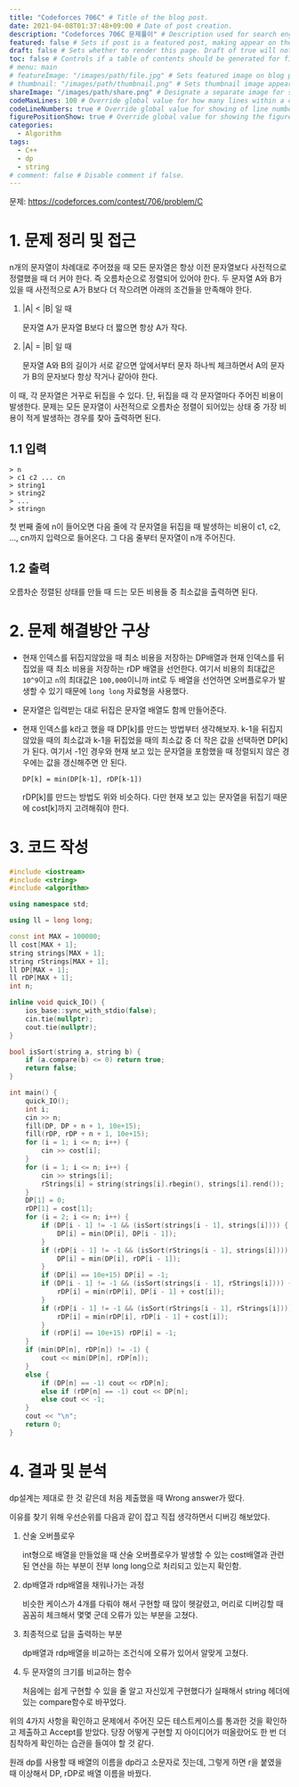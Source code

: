 ```yaml
---
title: "Codeforces 706C" # Title of the blog post.
date: 2021-04-08T01:37:48+09:00 # Date of post creation.
description: "Codeforces 706C 문제풀이" # Description used for search engine.
featured: false # Sets if post is a featured post, making appear on the home page side bar.
draft: false # Sets whether to render this page. Draft of true will not be rendered.
toc: false # Controls if a table of contents should be generated for first-level links automatically.
# menu: main
# featureImage: "/images/path/file.jpg" # Sets featured image on blog post.
# thumbnail: "/images/path/thumbnail.png" # Sets thumbnail image appearing inside card on homepage.
shareImage: "/images/path/share.png" # Designate a separate image for social media sharing.
codeMaxLines: 100 # Override global value for how many lines within a code block before auto-collapsing.
codeLineNumbers: true # Override global value for showing of line numbers within code block.
figurePositionShow: true # Override global value for showing the figure label.
categories:
  - Algorithm
tags:
  - C++
  - dp
  - string
# comment: false # Disable comment if false.
---
```


문제: https://codeforces.com/contest/706/problem/C

# 1. 문제 정리 및 접근
n개의 문자열이 차례대로 주어졌을 때 모든 문자열은 항상 이전 문자열보다 사전적으로 정렬했을 때 더 커야 한다. 즉 오름차순으로 정렬되어 있어야 한다. 두 문자열 A와 B가 있을 때 사전적으로 A가 B보다 더 작으려면 아래의 조건들을 만족해야 한다.

1. |A| < |B| 일 때

   문자열 A가 문자열 B보다 더 짧으면 항상 A가 작다.
2. |A| = |B| 일 때

   문자열 A와 B의 길이가 서로 같으면 앞에서부터 문자 하나씩 체크하면서 A의 문자가 B의 문자보다 항상 작거나 같아야 한다.

이 때, 각 문자열은 거꾸로 뒤집을 수 있다. 단, 뒤집을 때 각 문자열마다 주어진 비용이 발생한다. 문제는 모든 문자열이 사전적으로 오름차순 정렬이 되어있는 상태 중 가장 비용이 적게 발생하는 경우를 찾아 출력하면 된다.

## 1.1 입력

```
> n
> c1 c2 ... cn
> string1
> string2
> ...
> stringn
```

첫 번째 줄에 n이 들어오면 다음 줄에 각 문자열을 뒤집을 때 발생하는 비용이 c1, c2, ..., cn까지 입력으로 들어온다. 그 다음 줄부터 문자열이 n개 주어진다.

## 1.2 출력

오름차순 정렬된 상태를 만들 때 드는 모든 비용들 중 최소값을 출력하면 된다.

# 2. 문제 해결방안 구상

- 현재 인덱스를 뒤집지않았을 때 최소 비용을 저장하는 DP배열과 현재 인덱스를 뒤집었을 때 최소 비용을 저장하는 rDP 배열을 선언한다. 여기서 비용의 최대값은 `10^9`이고 `n`의 최대값은 `100,000`이니까 int로 두 배열을 선언하면 오버플로우가 발생할 수 있기 때문에 `long long` 자료형을 사용했다.

- 문자열은 입력받는 대로 뒤집은 문자열 배열도 함께 만들어준다. 

- 현재 인덱스를 k라고 했을 때 DP[k]를 만드는 방법부터 생각해보자. k-1을 뒤집지 않았을 때의 최소값과 k-1을 뒤집었을 때의 최소값 중 더 작은 값을 선택하면 DP[k]가 된다. 여기서 -1인 경우와 현재 보고 있는 문자열을 포함했을 때 정렬되지 않은 경우에는 값을 갱신해주면 안 된다.

  `DP[k] = min(DP[k-1], rDP[k-1])`

  rDP[k]를 만드는 방법도 위와 비슷하다. 다만 현재 보고 있는 문자열을 뒤집기 때문에 cost[k]까지 고려해줘야 한다.


# 3. 코드 작성

```c++
#include <iostream>
#include <string>
#include <algorithm>

using namespace std;

using ll = long long;

const int MAX = 100000;
ll cost[MAX + 1];
string strings[MAX + 1];
string rStrings[MAX + 1];
ll DP[MAX + 1];
ll rDP[MAX + 1];
int n;

inline void quick_IO() {
    ios_base::sync_with_stdio(false);
    cin.tie(nullptr);
    cout.tie(nullptr);
}

bool isSort(string a, string b) {
    if (a.compare(b) <= 0) return true;
    return false;
}

int main() {
    quick_IO();
    int i;
    cin >> n;
    fill(DP, DP + n + 1, 10e+15);
    fill(rDP, rDP + n + 1, 10e+15);
    for (i = 1; i <= n; i++) {
        cin >> cost[i];
    }
    for (i = 1; i <= n; i++) {
        cin >> strings[i];
        rStrings[i] = string(strings[i].rbegin(), strings[i].rend());
    }
    DP[1] = 0;
    rDP[1] = cost[1];
    for (i = 2; i <= n; i++) {
        if (DP[i - 1] != -1 && (isSort(strings[i - 1], strings[i]))) {
            DP[i] = min(DP[i], DP[i - 1]);
        }
        if (rDP[i - 1] != -1 && (isSort(rStrings[i - 1], strings[i]))) {
            DP[i] = min(DP[i], rDP[i - 1]);
        }
        if (DP[i] == 10e+15) DP[i] = -1;
        if (DP[i - 1] != -1 && (isSort(strings[i - 1], rStrings[i]))) {
            rDP[i] = min(rDP[i], DP[i - 1] + cost[i]);
        }
        if (rDP[i - 1] != -1 && (isSort(rStrings[i - 1], rStrings[i]))) {
            rDP[i] = min(rDP[i], rDP[i - 1] + cost[i]);
        }
        if (rDP[i] == 10e+15) rDP[i] = -1;
    }
    if (min(DP[n], rDP[n]) != -1) {
        cout << min(DP[n], rDP[n]);
    }
    else {
        if (DP[n] == -1) cout << rDP[n];
        else if (rDP[n] == -1) cout << DP[n];
        else cout << -1;
    }
    cout << "\n";
    return 0;
}
```

# 4. 결과 및 분석

dp설계는 제대로 한 것 같은데 처음 제출했을 때 Wrong answer가 떴다. 

이유를 찾기 위해 우선순위를 다음과 같이 잡고 직접 생각하면서 디버깅 해보았다.

1. 산술 오버플로우

   int형으로 배열을 만들었을 때 산술 오버플로우가 발생할 수 있는 cost배열과 관련된 연산을 하는 부분이 전부 long long으로 처리되고 있는지 확인함.

2. dp배열과 rdp배열을 채워나가는 과정

   비슷한 케이스가 4개를 다뤄야 해서 구현할 때 많이 헷갈렸고, 머리로 디버깅할 때 꼼꼼히 체크해서 몇몇 군데 오류가 있는 부분을 고쳤다.

3. 최종적으로 답을 출력하는 부분

   dp배열과 rdp배열을 비교하는 조건식에 오류가 있어서 알맞게 고쳤다.

4. 두 문자열의 크기를 비교하는 함수

   처음에는 쉽게 구현할 수 있을 줄 알고 자신있게 구현했다가 실패해서 string 헤더에 있는 compare함수로 바꾸었다.

위의 4가지 사항을 확인하고 문제에서 주어진 모든 테스트케이스를 통과한 것을 확인하고 제출하고 Accept를 받았다. 당장 어떻게 구현할 지 아이디어가 떠올랐어도 한 번 더 침착하게 확인하는 습관을 들여야 할 것 같다. 

원래 dp를 사용할 때 배열의 이름을 dp라고 소문자로 짓는데, 그렇게 하면 r을 붙였을 때 이상해서 DP, rDP로 배열 이름을 바꿨다.

